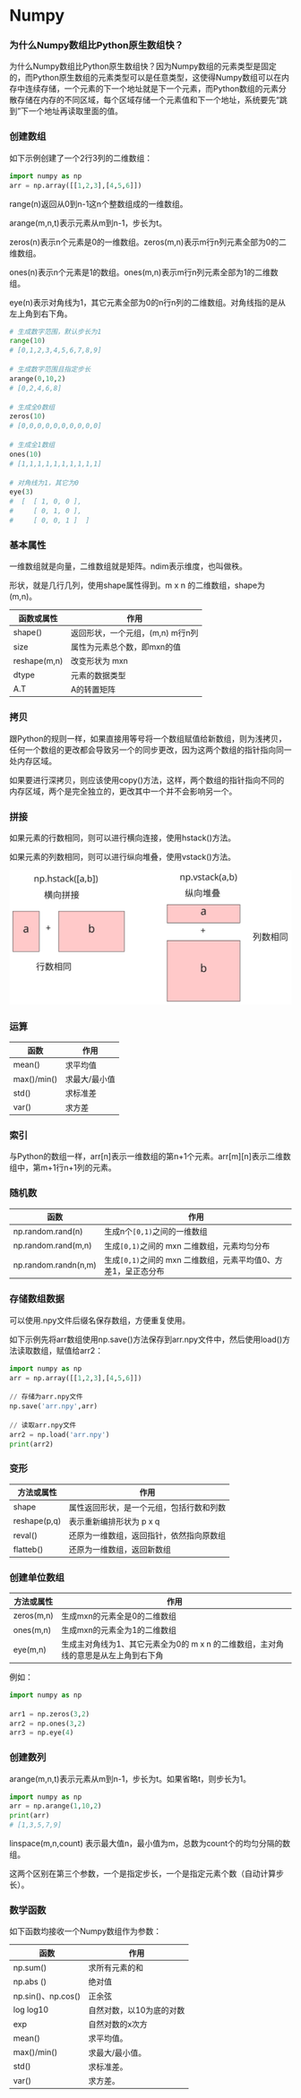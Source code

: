
# Numpy


###  为什么Numpy数组比Python原生数组快？

为什么Numpy数组比Python原生数组快？因为Numpy数组的元素类型是固定的，而Python原生数组的元素类型可以是任意类型，这使得Numpy数组可以在内存中连续存储，一个元素的下一个地址就是下一个元素，而Python数组的元素分散存储在内存的不同区域，每个区域存储一个元素值和下一个地址，系统要先“跳到”下一个地址再读取里面的值。


### 创建数组

如下示例创建了一个2行3列的二维数组：

```py
import numpy as np
arr = np.array([[1,2,3],[4,5,6]])
```

range(n)返回从0到n-1这n个整数组成的一维数组。

arange(m,n,t)表示元素从m到n-1，步长为t。

zeros(n)表示n个元素是0的一维数组。zeros(m,n)表示m行n列元素全部为0的二维数组。

ones(n)表示n个元素是1的数组。ones(m,n)表示m行n列元素全部为1的二维数组。

eye(n)表示对角线为1，其它元素全部为0的n行n列的二维数组。对角线指的是从左上角到右下角。

```py
# 生成数字范围，默认步长为1
range(10) 
# [0,1,2,3,4,5,6,7,8,9]

# 生成数字范围且指定步长
arange(0,10,2)
# [0,2,4,6,8]

# 生成全0数组
zeros(10)
# [0,0,0,0,0,0,0,0,0,0]

# 生成全1数组
ones(10)
# [1,1,1,1,1,1,1,1,1,1]

# 对角线为1，其它为0
eye(3)
#  [  [ 1, 0, 0 ], 
#     [ 0, 1, 0 ],
#     [ 0, 0, 1 ]  ]
```


### 基本属性

一维数组就是向量，二维数组就是矩阵。ndim表示维度，也叫做秩。

形状，就是几行几列，使用shape属性得到。m x n 的二维数组，shape为(m,n)。

函数或属性	|	作用
---	|	---
shape()	|	返回形状，一个元组，(m,n) m行n列
size	|	属性为元素总个数，即mxn的值
reshape(m,n)	|	改变形状为 mxn 
dtype	|	元素的数据类型
A.T	|	A的转置矩阵


### 拷贝

跟Python的规则一样，如果直接用等号将一个数组赋值给新数组，则为浅拷贝，任何一个数组的更改都会导致另一个的同步更改，因为这两个数组的指针指向同一处内存区域。

如果要进行深拷贝，则应该使用copy()方法，这样，两个数组的指针指向不同的内存区域，两个是完全独立的，更改其中一个并不会影响另一个。


### 拼接

如果元素的行数相同，则可以进行横向连接，使用hstack()方法。

如果元素的列数相同，则可以进行纵向堆叠，使用vstack()方法。

![Numpy拼接](./../img/Numpy%E6%8B%BC%E6%8E%A5.svg)

### 运算

函数	|	作用
---	|	---
mean()	|	求平均值
max()/min()	|	求最大/最小值
std()	|	求标准差
var()	|	求方差

### 索引

与Python的数组一样，arr[n]表示一维数组的第n+1个元素。arr[m][n]表示二维数组中，第m+1行n+1列的元素。

### 随机数

函数	|	作用
---	|	---
np.random.rand(n)	|	生成n个`[0,1)`之间的一维数组
np.random.rand(m,n)	|	生成`[0,1)`之间的 mxn 二维数组，元素均匀分布
np.random.randn(n,m)	|	生成`[0,1)`之间的 mxn 二维数组，元素平均值0、方差1，呈正态分布

### 存储数组数据

可以使用.npy文件后缀名保存数组，方便重复使用。

如下示例先将arr数组使用np.save()方法保存到arr.npy文件中，然后使用load()方法读取数组，赋值给arr2：

```py
import numpy as np
arr = np.array([[1,2,3],[4,5,6]])

// 存储为arr.npy文件
np.save('arr.npy',arr)

// 读取arr.npy文件
arr2 = np.load('arr.npy')
print(arr2)
```


###  变形

方法或属性	|	作用
---	|	---
shape	|	属性返回形状，是一个元组，包括行数和列数
reshape(p,q)	|	表示重新编排形状为 p x q
reval() 	|	还原为一维数组，返回指针，依然指向原数组
flatteb() 	|	还原为一维数组，返回新数组

###  创建单位数组

方法或属性	|	作用
---	|	---
zeros(m,n)	|	生成mxn的元素全是0的二维数组
ones(m,n)	|	生成mxn的元素全为1的二维数组
eye(m,n)	|	生成主对角线为1、其它元素全为0的 m x n 的二维数组，主对角线的意思是从左上角到右下角

例如：

```py
import numpy as np

arr1 = np.zeros(3,2)
arr2 = np.ones(3,2)
arr3 = np.eye(4)
```

###  创建数列

arange(m,n,t)表示元素从m到n-1，步长为t。如果省略t，则步长为1。

```py
import numpy as np
arr = np.arange(1,10,2)
print(arr)
# [1,3,5,7,9]
```

linspace(m,n,count) 表示最大值n，最小值为m，总数为count个的均匀分隔的数组。

这两个区别在第三个参数，一个是指定步长，一个是指定元素个数（自动计算步长）。

### 数学函数

如下函数均接收一个Numpy数组作为参数：

函数	|	作用
---	|	---
np.sum()	|	求所有元素的和
np.abs ()	|	绝对值
np.sin()、np.cos() 	|	正余弦
log log10 	|	自然对数，以10为底的对数
exp 	|	自然对数的x次方
mean()	|	求平均值。
max()/min()	|	求最大/最小值。
std()	|	求标准差。
var()	|	求方差。

